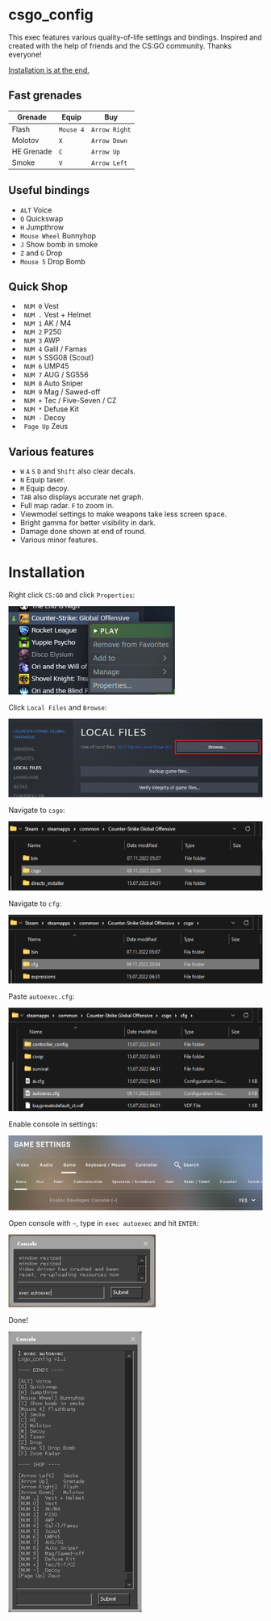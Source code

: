 # csgo_config
This exec features various quality-of-life settings and bindings. Inspired and created with the help of friends and the CS:GO community. Thanks everyone!

[Installation is at the end.](#installation)

## Fast grenades
| Grenade     | Equip     | Buy         |
| ----------- | --------- | ----------- |
| Flash       | `Mouse 4`   | `Arrow Right` |
| Molotov     | `X`         | `Arrow Down`  |
| HE Grenade  | `C`         | `Arrow Up`    |
| Smoke       | `V`         | `Arrow Left`  |

## Useful bindings
- `ALT`   Voice
- `Q` Quickswap
- `H` Jumpthrow
- `Mouse Wheel` Bunnyhop
- `J` Show bomb in smoke
- `Z` and `G` Drop
- `Mouse 5` Drop Bomb

## Quick Shop
- ` NUM 0`  Vest
- ` NUM .`  Vest + Helmet
- ` NUM 1`  AK / M4
- ` NUM 2`  P250
- ` NUM 3`  AWP
- ` NUM 4`  Galil / Famas
- ` NUM 5`  SSG08 (Scout)
- ` NUM 6`  UMP45
- ` NUM 7`  AUG / SG556
- ` NUM 8`  Auto Sniper
- ` NUM 9`  Mag / Sawed-off
- ` NUM +`  Tec / Five-Seven / CZ
- ` NUM *`  Defuse Kit
- ` NUM -`        Decoy
- ` Page Up`  Zeus


## Various features
- `W` `A` `S` `D` and `Shift` also clear decals.
- `N` Equip taser.
- `M` Equip decoy.
- `TAB` also displays accurate net graph.
- Full map radar. `F` to zoom in.
- Viewmodel settings to make weapons take less screen space.
- Bright gamma for better visibility in dark.
- Damage done shown at end of round.
- Various minor features.

# Installation
Right click `CS:GO` and click `Properties`:

![alt text](media/properties.png "Title")

Click `Local Files` and `Browse`:

![alt text](media/localfiles.png "Title")

Navigate to `csgo`:

![alt text](media/csgo.png "Title")

Navigate to `cfg`:

![alt text](media/cfg.png "Title")

Paste `autoexec.cfg`:

![alt text](media/paste.png "Title")

Enable console in settings:

![alt text](media/enableconsole.png "Title")

Open console with `~`, type in `exec autoexec` and hit `ENTER`:

![alt text](media/console.png "Title")

Done!

![alt text](media/executed.png "Title")
